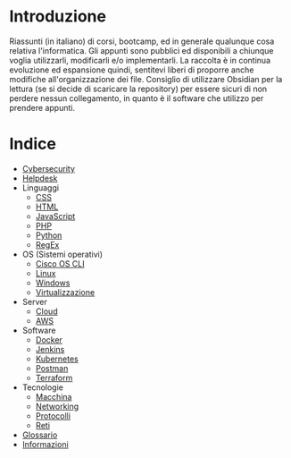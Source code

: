 # Introduzione
Riassunti (in italiano) di corsi, bootcamp, ed in generale qualunque cosa relativa l'informatica. Gli appunti sono pubblici ed disponibili a chiunque voglia utilizzarli, modificarli e/o implementarli.
La raccolta è in continua evoluzione ed espansione quindi, sentitevi liberi di proporre anche modifiche all'organizzazione dei file.
Consiglio di utilizzare Obsidian per la lettura (se si decide di scaricare la repository) per essere sicuri di non perdere nessun collegamento, in quanto è il software che utilizzo per prendere appunti.
# Indice

- [Cybersecurity](./Cybersecurity.md)
- [Helpdesk](Helpdesk.md)
- Linguaggi
	- [CSS](./Linguaggi/CSS)
	- [HTML](./Linguaggi/HTML)
	- [JavaScript](./Linguaggi/JavaScript)
	- [PHP](./Linguaggi/Php)
	- [Python](./Linguaggi/Python)
	- [RegEx](./Linguaggi/RegEx)
- OS (Sistemi operativi)
	- [Cisco OS CLI](<./OS/Cisco IOS>)
	- [Linux](./OS/Linux)
	- [Windows](./OS/Windows)
	- [Virtualizzazione](./OS/Virtualizzazione)
- Server
	- [Cloud](./Server/Cloud)
	- [AWS](./Server/AWS)
- Software
	- [Docker](./Software/Docker)
	- [Jenkins](./Software/Jenkins)
	- [Kubernetes](./Software/Kubernetes)
	- [Postman](./Software/Postman)
	- [Terraform](./Software/Terraform)
- Tecnologie
	- [Macchina](./Tecnologie/Macchina)
	- [Networking](./Tecnologie/Networking)
	- [Protocolli](./Tecnologie/Protocolli)
	- [Reti](./Tecnologie/Reti)
- [Glossario](./Glossario.md)
- [Informazioni](./Informazioni.md)
